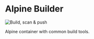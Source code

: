 # Alpine Builder

![Build, scan & push](https://github.com/Blue-OCI/alpine-builder/actions/workflows/build.yml/badge.svg)

Alpine container with common build tools.